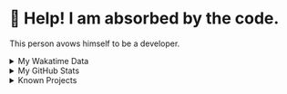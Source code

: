 # 🥺 Help! I am absorbed by the code. 

This person avows himself to be a developer.

<details>

<summary>My Wakatime Data</summary>

<!--START_SECTION:waka-->
![Lines of code](https://img.shields.io/badge/From%20Hello%20World%20I%27ve%20Written-8.9%20million%20lines%20of%20code-blue)

**🐱 My GitHub Data** 

> 📦 787.1 kB Used in GitHub's Storage 
 > 
> 🏆 0 Contributions in the Year 2024
 > 
> 🚫 Not Opted to Hire
 > 
> 📜 92 Public Repositories 
 > 
> 🔑 29 Private Repositories 
 > 
**I'm an Early 🐤** 

```text
🌞 Morning                2228 commits        ██████░░░░░░░░░░░░░░░░░░░   24.02 % 
🌆 Daytime                3989 commits        ███████████░░░░░░░░░░░░░░   43.00 % 
🌃 Evening                2984 commits        ████████░░░░░░░░░░░░░░░░░   32.17 % 
🌙 Night                  75 commits          ░░░░░░░░░░░░░░░░░░░░░░░░░   00.81 % 
```
📅 **I'm Most Productive on Wednesday** 

```text
Monday                   1155 commits        ███░░░░░░░░░░░░░░░░░░░░░░   12.45 % 
Tuesday                  1629 commits        ████░░░░░░░░░░░░░░░░░░░░░   17.56 % 
Wednesday                1635 commits        ████░░░░░░░░░░░░░░░░░░░░░   17.63 % 
Thursday                 1336 commits        ████░░░░░░░░░░░░░░░░░░░░░   14.40 % 
Friday                   1391 commits        ████░░░░░░░░░░░░░░░░░░░░░   15.00 % 
Saturday                 1146 commits        ███░░░░░░░░░░░░░░░░░░░░░░   12.35 % 
Sunday                   984 commits         ███░░░░░░░░░░░░░░░░░░░░░░   10.61 % 
```


**I Mostly Code in Go** 

```text
Go                       37 repos            █████████░░░░░░░░░░░░░░░░   35.92 % 
TeX                      6 repos             █░░░░░░░░░░░░░░░░░░░░░░░░   05.83 % 
Rust                     3 repos             █░░░░░░░░░░░░░░░░░░░░░░░░   02.91 % 
Swift                    3 repos             █░░░░░░░░░░░░░░░░░░░░░░░░   02.91 % 
Shell                    2 repos             ░░░░░░░░░░░░░░░░░░░░░░░░░   01.94 % 
```




 Last Updated on 22/06/2024 01:21:48 UTC
<!--END_SECTION:waka-->

</details>

<details>
 
 <summary>My GitHub Stats</summary>

[![CDFMLR's github stats](https://github-readme-stats.vercel.app/api?username=cdfmlr&count_private=true&show_icons=true)](https://github.com/anuraghazra/github-readme-stats)
 
</details>

<details>

<summary>Known Projects</summary>

[![Star History Chart](https://api.star-history.com/svg?repos=cdfmlr/pyflowchart,cdfmlr/muvtuber,cdfmlr/crud,cdfmlr/murecom-verse-1,cdfmlr/murecom-intro&type=Date)](https://star-history.com/#cdfmlr/pyflowchart&cdfmlr/muvtuber&cdfmlr/crud&cdfmlr/murecom-verse-1&cdfmlr/murecom-intro&Date)

 </details>

